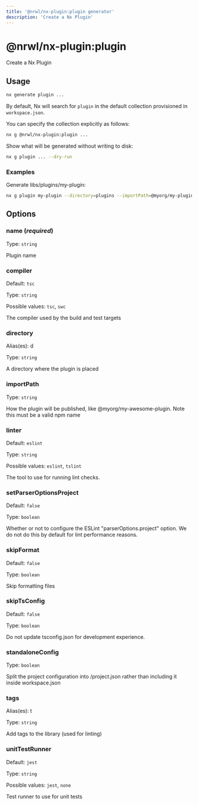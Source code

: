 ```yaml
---
title: '@nrwl/nx-plugin:plugin generator'
description: 'Create a Nx Plugin'
---
```


# @nrwl/nx-plugin:plugin

Create a Nx Plugin

## Usage

```bash
nx generate plugin ...
```

By default, Nx will search for `plugin` in the default collection provisioned in `workspace.json`.

You can specify the collection explicitly as follows:

```bash
nx g @nrwl/nx-plugin:plugin ...
```

Show what will be generated without writing to disk:

```bash
nx g plugin ... --dry-run
```

### Examples

Generate libs/plugins/my-plugin:

```bash
nx g plugin my-plugin --directory=plugins --importPath=@myorg/my-plugin
```

## Options

### name (_**required**_)

Type: `string`

Plugin name

### compiler

Default: `tsc`

Type: `string`

Possible values: `tsc`, `swc`

The compiler used by the build and test targets

### directory

Alias(es): d

Type: `string`

A directory where the plugin is placed

### importPath

Type: `string`

How the plugin will be published, like @myorg/my-awesome-plugin. Note this must be a valid npm name

### linter

Default: `eslint`

Type: `string`

Possible values: `eslint`, `tslint`

The tool to use for running lint checks.

### setParserOptionsProject

Default: `false`

Type: `boolean`

Whether or not to configure the ESLint "parserOptions.project" option. We do not do this by default for lint performance reasons.

### skipFormat

Default: `false`

Type: `boolean`

Skip formatting files

### skipTsConfig

Default: `false`

Type: `boolean`

Do not update tsconfig.json for development experience.

### standaloneConfig

Type: `boolean`

Split the project configuration into <projectRoot>/project.json rather than including it inside workspace.json

### tags

Alias(es): t

Type: `string`

Add tags to the library (used for linting)

### unitTestRunner

Default: `jest`

Type: `string`

Possible values: `jest`, `none`

Test runner to use for unit tests
